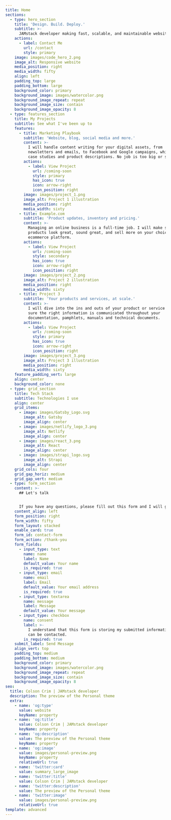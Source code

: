 ```yaml
---
title: Home
sections:
  - type: hero_section
    title: 'Design. Build. Deploy.'
    subtitle: >-
      JAMstack developer making fast, scalable, and maintainable websites. I'm an experienced developer, leveraging modern technologies to create products that users love.
    actions:
      - label: Contact Me
        url: /contact
        style: primary
    image: images/code_hero_2.png
    image_alt: Responsive website
    media_position: right
    media_width: fifty
    align: left
    padding_top: large
    padding_bottom: large
    background_color: primary
    background_image: images/watercolor.png
    background_image_repeat: repeat
    background_image_size: contain
    background_image_opacity: 8
  - type: features_section
    title: My Projects
    subtitle: See what I've been up to
    features:
      - title: Marketing Playbook
        subtitle: 'Website, blog, social media and more.'
        content: >-
          I will handle content writing for your digital assets, from
          newsletters and emails, to Facebook and Google campaigns, whitepapers,
          case studies and product descriptions. No job is too big or small!
        actions:
          - label: View Project
            url: /coming-soon
            style: primary
            has_icon: true
            icon: arrow-right
            icon_position: right
        image: images/project_1.png
        image_alt: Project 1 illustration
        media_position: right
        media_width: sixty
      - title: Example.com
        subtitle: 'Product updates, inventory and pricing.'
        content: >-
          Managing an online business is a full-time job. I will make sure your
          products look great, sound great, and sell more on your choice of
          ecommerce platform.
        actions:
          - label: View Project
            url: /coming-soon
            style: secondary
            has_icon: true
            icon: arrow-right
            icon_position: right
        image: images/project_2.png
        image_alt: Project 2 illustration
        media_position: right
        media_width: sixty
      - title: Project 3
        subtitle: 'Your products and services, at scale.'
        content: >-
          I will dive into the ins and outs of your product or service and make
          sure the right information is communicated throughout your
          documentation, pamphlets, manuals and technical documents.
        actions:
          - label: View Project
            url: /coming-soon
            style: primary
            has_icon: true
            icon: arrow-right
            icon_position: right
        image: images/project_3.png
        image_alt: Project 3 illustration
        media_position: right
        media_width: sixty
    feature_padding_vert: large
    align: center
    background_color: none
  - type: grid_section
    title: Tech Stack
    subtitle: Technologies I use
    align: center
    grid_items:
      - image: images/Gatsby_Logo.svg
        image_alt: Gatsby
        image_align: center
      - image: images/netlify_logo_3.png
        image_alt: Netlify
        image_align: center
      - image: images/react_3.png
        image_alt: React
        image_align: center
      - image: images/strapi_logo.svg
        image_alt: Strapi
        image_align: center
    grid_cols: four
    grid_gap_horiz: medium
    grid_gap_vert: medium
  - type: form_section
    content: >-
      ## Let's talk


      If you have any questions, please fill out this form and I will get in touch with you as soon as I can.
    content_align: left
    form_position: right
    form_width: fifty
    form_layout: stacked
    enable_card: true
    form_id: contact-form
    form_action: /thank-you
    form_fields:
      - input_type: text
        name: name
        label: Name
        default_value: Your name
        is_required: true
      - input_type: email
        name: email
        label: Email
        default_value: Your email address
        is_required: true
      - input_type: textarea
        name: message
        label: Message
        default_value: Your message
      - input_type: checkbox
        name: consent
        label: >-
          I understand that this form is storing my submitted information so I
          can be contacted.
        is_required: true
    submit_label: Send Message
    align_vert: top
    padding_top: medium
    padding_bottom: medium
    background_color: primary
    background_image: images/watercolor.png
    background_image_repeat: repeat
    background_image_size: contain
    background_image_opacity: 8
seo:
  title: Colson Crim | JAMstack developer
  description: The preview of the Personal theme
  extra:
    - name: 'og:type'
      value: website
      keyName: property
    - name: 'og:title'
      value: Colson Crim | JAMstack developer
      keyName: property
    - name: 'og:description'
      value: The preview of the Personal theme
      keyName: property
    - name: 'og:image'
      value: images/personal-preview.png
      keyName: property
      relativeUrl: true
    - name: 'twitter:card'
      value: summary_large_image
    - name: 'twitter:title'
      value: Colson Crim | JAMstack developer
    - name: 'twitter:description'
      value: The preview of the Personal theme
    - name: 'twitter:image'
      value: images/personal-preview.png
      relativeUrl: true
template: advanced
---
```

